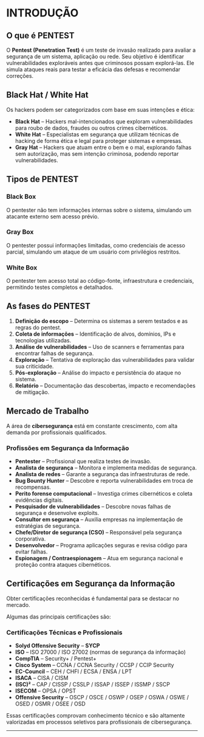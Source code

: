 # INTRODUÇÃO

## O que é PENTEST  

O **Pentest (Penetration Test)** é um teste de invasão realizado para avaliar a segurança de um sistema, aplicação ou rede. Seu objetivo é identificar vulnerabilidades exploráveis antes que criminosos possam explorá-las. Ele simula ataques reais para testar a eficácia das defesas e recomendar correções.  


## Black Hat / White Hat  

Os hackers podem ser categorizados com base em suas intenções e ética:  

- **Black Hat** – Hackers mal-intencionados que exploram vulnerabilidades para roubo de dados, fraudes ou outros crimes cibernéticos.  
- **White Hat** – Especialistas em segurança que utilizam técnicas de hacking de forma ética e legal para proteger sistemas e empresas.  
- **Gray Hat** – Hackers que atuam entre o bem e o mal, explorando falhas sem autorização, mas sem intenção criminosa, podendo reportar vulnerabilidades.  


## Tipos de PENTEST  

### **Black Box**  
O pentester não tem informações internas sobre o sistema, simulando um atacante externo sem acesso prévio.  

### **Gray Box**  
O pentester possui informações limitadas, como credenciais de acesso parcial, simulando um ataque de um usuário com privilégios restritos.  

### **White Box**  
O pentester tem acesso total ao código-fonte, infraestrutura e credenciais, permitindo testes completos e detalhados.  


## As fases do PENTEST  

1. **Definição do escopo** – Determina os sistemas a serem testados e as regras do pentest.  
2. **Coleta de informações** – Identificação de alvos, domínios, IPs e tecnologias utilizadas.  
3. **Análise de vulnerabilidades** – Uso de scanners e ferramentas para encontrar falhas de segurança.  
4. **Exploração** – Tentativa de exploração das vulnerabilidades para validar sua criticidade.  
5. **Pós-exploração** – Análise do impacto e persistência do ataque no sistema.  
6. **Relatório** – Documentação das descobertas, impacto e recomendações de mitigação.  


## Mercado de Trabalho  

A área de **cibersegurança** está em constante crescimento, com alta demanda por profissionais qualificados.  

### **Profissões em Segurança da Informação**  

- **Pentester** – Profissional que realiza testes de invasão.  
- **Analista de segurança** – Monitora e implementa medidas de segurança.  
- **Analista de redes** – Garante a segurança das infraestruturas de rede.  
- **Bug Bounty Hunter** – Descobre e reporta vulnerabilidades em troca de recompensas.  
- **Perito forense computacional** – Investiga crimes cibernéticos e coleta evidências digitais.  
- **Pesquisador de vulnerabilidades** – Descobre novas falhas de segurança e desenvolve exploits.  
- **Consultor em segurança** – Auxilia empresas na implementação de estratégias de segurança.  
- **Chefe/Diretor de segurança (CSO)** – Responsável pela segurança corporativa.  
- **Desenvolvedor** – Programa aplicações seguras e revisa código para evitar falhas.  
- **Espionagem / Contraespionagem** – Atua em segurança nacional e proteção contra ataques cibernéticos.  


## Certificações em Segurança da Informação  

Obter certificações reconhecidas é fundamental para se destacar no mercado. 

Algumas das principais certificações são:  

### **Certificações Técnicas e Profissionais**  

- **Solyd Offensive Security** – **SYCP**  
- **ISO** – ISO 27000 / ISO 27002 (normas de segurança da informação)  
- **CompTIA** – Security+ / Pentest+  
- **Cisco System** – CCNA / CCNA Security / CCSP / CCIP Security  
- **EC-Council** – CEH / CHFI / ECSA / ENSA / LPT  
- **ISACA** – CISA / CISM  
- **(ISC)²** – CAP / CISSP / CSSLP / ISSAP / ISSEP / ISSMP / SSCP  
- **ISECOM** – OPSA / OPST  
- **Offensive Security** – OSCP / OSCE / OSWP / OSEP / OSWA / OSWE / OSED / OSMR / OSEE / OSD  

Essas certificações comprovam conhecimento técnico e são altamente valorizadas em processos seletivos para profissionais de cibersegurança.  

---